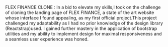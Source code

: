 FLEX FINANCE CLONE :
In a bid to elevate my skills,I took on the challenge of cloning the landing page of FLEX FINANCE, a state of the art website whose interface I found appealing, as my first official project.This project challenged my adaptability as I had no prior knowledge of the design library (Reactstrap)used. I gained further mastery in the application of bootstrap utilities and my ability to implement design for maximal responsiveness and a seamless user experience was honed.
